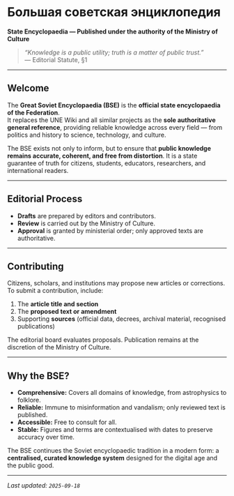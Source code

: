 # Большая советская энциклопедия  
**State Encyclopaedia — Published under the authority of the Ministry of Culture**

> *“Knowledge is a public utility; truth is a matter of public trust.”*  
> — Editorial Statute, §1  

---

## Welcome
The **Great Soviet Encyclopaedia (BSE)** is the **official state encyclopaedia of the Federation**.  
It replaces the UNE Wiki and all similar projects as the **sole authoritative general reference**, providing reliable knowledge across every field — from politics and history to science, technology, and culture.  

The BSE exists not only to inform, but to ensure that **public knowledge remains accurate, coherent, and free from distortion**. It is a state guarantee of truth for citizens, students, educators, researchers, and international readers.  

---

## Editorial Process

- **Drafts** are prepared by editors and contributors.  
- **Review** is carried out by the Ministry of Culture.  
- **Approval** is granted by ministerial order; only approved texts are authoritative.   

---

## Contributing

Citizens, scholars, and institutions may propose new articles or corrections.  
To submit a contribution, include:  

1. The **article title and section**  
2. The **proposed text or amendment**  
3. Supporting **sources** (official data, decrees, archival material, recognised publications)  

The editorial board evaluates proposals. Publication remains at the discretion of the Ministry of Culture.

---

## Why the BSE?

- **Comprehensive:** Covers all domains of knowledge, from astrophysics to folklore.  
- **Reliable:** Immune to misinformation and vandalism; only reviewed text is published.  
- **Accessible:** Free to consult for all.  
- **Stable:** Figures and terms are contextualised with dates to preserve accuracy over time.  

The BSE continues the Soviet encyclopaedic tradition in a modern form: a **centralised, curated knowledge system** designed for the digital age and the public good.  

---

*Last updated: `2025-09-18`*

